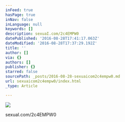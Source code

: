 ```yaml
---
inFeed: true
hasPage: true
inNav: false
inLanguage: null
keywords: []
description: sexuaI.com/2c4EMPW0
datePublished: '2016-08-28T17:41:17.063Z'
dateModified: '2016-08-28T17:37:29.192Z'
title: ''
author: []
via: {}
authors: []
publisher: {}
starred: false
sourcePath: _posts/2016-08-28-sexuaicom2c4empw0.md
url: sexuaicom2c4empw0/index.html
_type: Article

---
```

![](https://the-grid-user-content.s3-us-west-2.amazonaws.com/42f254b3-4105-48ce-85b9-9c8a898dcf76.jpg)

sexuaI.com/2c4EMPW0